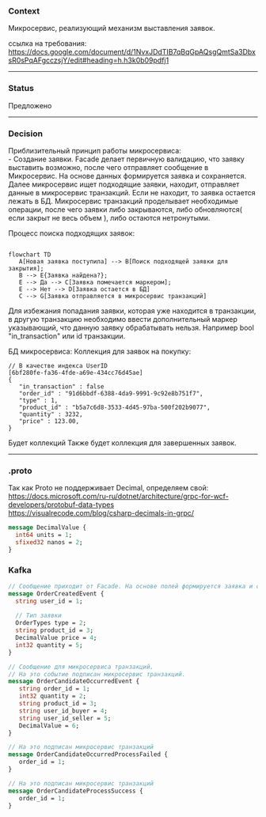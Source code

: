 ### Context

Микросервис, реализующий механизм выставления заявок. 

ссылка на требования:  
https://docs.google.com/document/d/1NvxJDdTIB7qBqGpAQsgQmtSa3DbxsR0sPqAFgcczsjY/edit#heading=h.h3k0b09pdfj1   

---

### Status 

Предложено

---

### Decision

Приблизительный принцип работы микросервиса:  
\- Создание заявки. Facade делает первичную валидацию, что заявку выставить возможно, после чего отправляет сообщение в Микросервис. На основе данных формируется заявка и сохраняется. Далее микросервис ищет подходящие заявки, находит, отправляет данные в микросервис транзакций. Если не находит, то заявка остается лежать в БД. Микросервис транзакций проделывает необходимые операции, после чего заявки либо закрываются, либо обновляются( если закрыт не весь объем ), либо остаются нетронутыми.

Процесс поиска подходящих заявок:
```mermaid

flowchart TD
   A[Новая заявка поступила] --> B[Поиск подходящей заявки для закрытия];
   B --> E{Заявка найдена?};
   E --> Да --> C[Заявка помечается маркером];
   E --> Нет --> D[Заявка остается в БД]
   C --> G[Заявка отправляется в микросервис транзакций]

```

Для избежания попадания заявки, которая уже находится в транзакции, в другую транзакцию необходимо ввести дополнительный маркер указывающий, что данную заявку обрабатывать нельзя. Например bool "in_transaction" или id транзакции.


БД микросервиса:
Коллекция для заявок на покупку:
```
// В качестве индекса UserID
[6bf280fe-fa36-4fde-a69e-434cc76d45ae] 
{
   "in_transaction" : false
   "order_id" : "91d6bbdf-6388-4da9-9991-9c92e8b751f7",
   "type" : 1,
   "product_id" : "b5a7c6d8-3533-4d45-97ba-500f202b9077",
   "quantity" : 3232,
   "price" : 123.00,
}
```
Будет коллекций 
Также будет коллекция для завершенных заявок.

---



### .proto

Так как Proto не поддерживает Decimal, определяем свой:  
https://docs.microsoft.com/ru-ru/dotnet/architecture/grpc-for-wcf-developers/protobuf-data-types  
https://visualrecode.com/blog/csharp-decimals-in-grpc/

```proto
message DecimalValue {
  int64 units = 1;
  sfixed32 nanos = 2;
}
```

### Kafka

```proto   
// Сообщение приходит от Facade. На основе полей формируется заявка и сохраняется в БД.
message OrderCreatedEvent {
  string user_id = 1;
  
  // Тип заявки
  OrderTypes type = 2;
  string product_id = 3;
  DecimalValue price = 4;
  int32 quantity = 5;   
}
```  


```proto  
// Сообщение для микросервиса транзакций.
// На это событие подписан микросервис транзакций.
message OrderCandidateOccurredEvent {
   string order_id = 1;
   int32 quantity = 2;
   string product_id = 3;
   string user_id_buyer = 4;
   string user_id_seller = 5;
   DecimalValue = 6;
}
```

```proto
// На это подписан микросервис транзакций
message OrderCandidateOccurredProcessFailed {
   order_id = 1;
}
```

```proto
// На это подписан микросервис транзакций
message OrderCandidateProcessSuccess {
   order_id = 1;
}
```

